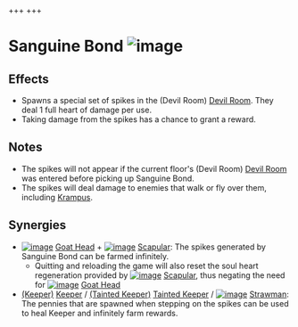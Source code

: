 +++
+++

 # Sanguine Bond ![image](/image/Sanguine_Bond.png) 

Effects
---------


* Spawns a special set of spikes in the (Devil Room) [Devil Room](/wiki/Devil_Room "Devil Room"). They deal 1 full heart of damage per use.
* Taking damage from the spikes has a chance to grant a reward.


Notes
-------


* The spikes will not appear if the current floor's (Devil Room) [Devil Room](/wiki/Devil_Room "Devil Room") was entered before picking up Sanguine Bond.
* The spikes will deal damage to enemies that walk or fly over them, including [Krampus](/wiki/Krampus "Krampus").


Synergies
-----------


* [![image](/image/Goat_Head.png)](/wiki/Goat_Head "Goat Head") [Goat Head](/wiki/Goat_Head "Goat Head") + [![image](/image/Scapular.png)](/wiki/Scapular "Scapular") [Scapular](/wiki/Scapular "Scapular"): The spikes generated by Sanguine Bond can be farmed infinitely.
	+ Quitting and reloading the game will also reset the soul heart regeneration provided by [![image](/image/Scapular.png)](/wiki/Scapular "Scapular") [Scapular](/wiki/Scapular "Scapular"), thus negating the need for [![image](/image/Goat_Head.png)](/wiki/Goat_Head "Goat Head") [Goat Head](/wiki/Goat_Head "Goat Head")
* [(Keeper)](/wiki/Keeper "Keeper") [Keeper](/wiki/Keeper "Keeper") /  [(Tainted Keeper)](/wiki/Tainted_Keeper "Tainted Keeper") [Tainted Keeper](/wiki/Tainted_Keeper "Tainted Keeper") / [![image](/image/Strawman.png)](/wiki/Strawman "Strawman") [Strawman](/wiki/Strawman "Strawman"): The pennies that are spawned when stepping on the spikes can be used to heal Keeper and infinitely farm rewards.


